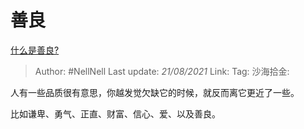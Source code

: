 # 善良
[什么是善良?](https://www.zhihu.com/question/32324178/answer/1666443817)

> Author: #NellNell
> Last update: *21/08/2021*
> Link:
> Tag:
> 沙海拾金:

人有一些品质很有意思，你越发觉欠缺它的时候，就反而离它更近了一些。

比如谦卑、勇气、正直、财富、信心、爱、以及善良。
